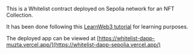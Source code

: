 This is a Whitelist contract deployed on Sepolia network for an NFT Collection.

It has been done following this [LearnWeb3 tutorial](https://learnweb3.io/degrees/ethereum-developer-degree/sophomore/build-an-nft-collection-with-a-whitelist-using-hardhat-and-solidity/) for learning purposes. 

The deployed app can be viewed at [https://whitelist-dapp-muzta.vercel.app/](https://whitelist-dapp-sepolia.vercel.app/)